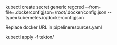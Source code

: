 kubectl create secret generic regcred --from-file=.dockerconfigjson=/root/.docker/config.json --type=kubernetes.io/dockerconfigjson


Replace docker URL in pipelineresources.yaml 

kubectl apply -f tekton/
